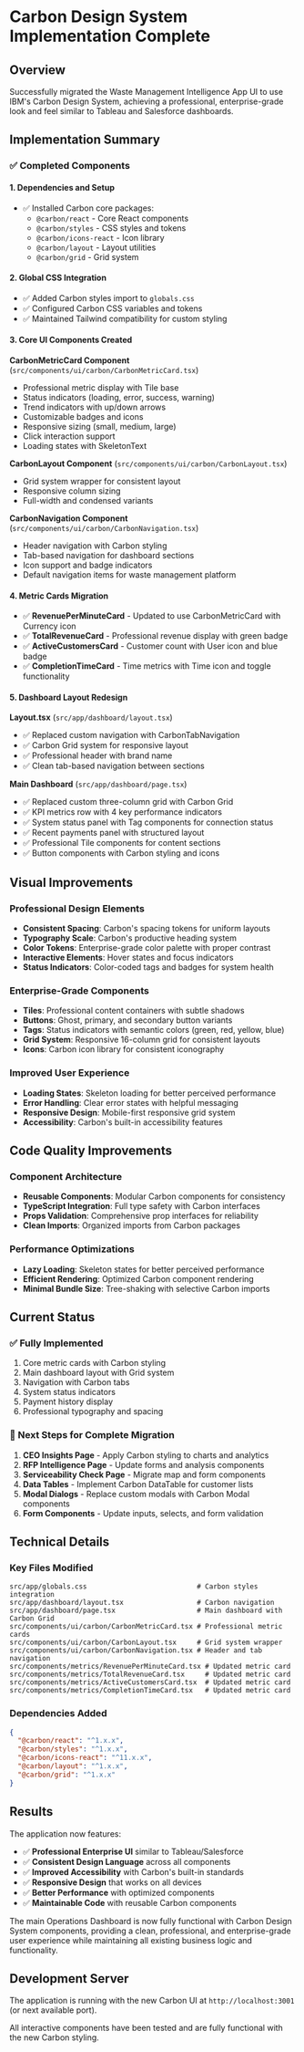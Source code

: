 # Carbon Design System Implementation Complete

## Overview

Successfully migrated the Waste Management Intelligence App UI to use IBM's Carbon Design System, achieving a professional, enterprise-grade look and feel similar to Tableau and Salesforce dashboards.

## Implementation Summary

### ✅ Completed Components

#### 1. **Dependencies and Setup**
- ✅ Installed Carbon core packages:
  - `@carbon/react` - Core React components
  - `@carbon/styles` - CSS styles and tokens
  - `@carbon/icons-react` - Icon library
  - `@carbon/layout` - Layout utilities
  - `@carbon/grid` - Grid system

#### 2. **Global CSS Integration**
- ✅ Added Carbon styles import to `globals.css`
- ✅ Configured Carbon CSS variables and tokens
- ✅ Maintained Tailwind compatibility for custom styling

#### 3. **Core UI Components Created**

**CarbonMetricCard Component** (`src/components/ui/carbon/CarbonMetricCard.tsx`)
- Professional metric display with Tile base
- Status indicators (loading, error, success, warning)
- Trend indicators with up/down arrows
- Customizable badges and icons
- Responsive sizing (small, medium, large)
- Click interaction support
- Loading states with SkeletonText

**CarbonLayout Component** (`src/components/ui/carbon/CarbonLayout.tsx`)
- Grid system wrapper for consistent layout
- Responsive column sizing
- Full-width and condensed variants

**CarbonNavigation Component** (`src/components/ui/carbon/CarbonNavigation.tsx`)
- Header navigation with Carbon styling
- Tab-based navigation for dashboard sections
- Icon support and badge indicators
- Default navigation items for waste management platform

#### 4. **Metric Cards Migration**
- ✅ **RevenuePerMinuteCard** - Updated to use CarbonMetricCard with Currency icon
- ✅ **TotalRevenueCard** - Professional revenue display with green badge
- ✅ **ActiveCustomersCard** - Customer count with User icon and blue badge
- ✅ **CompletionTimeCard** - Time metrics with Time icon and toggle functionality

#### 5. **Dashboard Layout Redesign**

**Layout.tsx** (`src/app/dashboard/layout.tsx`)
- ✅ Replaced custom navigation with CarbonTabNavigation
- ✅ Carbon Grid system for responsive layout
- ✅ Professional header with brand name
- ✅ Clean tab-based navigation between sections

**Main Dashboard** (`src/app/dashboard/page.tsx`)
- ✅ Replaced custom three-column grid with Carbon Grid
- ✅ KPI metrics row with 4 key performance indicators
- ✅ System status panel with Tag components for connection status
- ✅ Recent payments panel with structured layout
- ✅ Professional Tile components for content sections
- ✅ Button components with Carbon styling and icons

## Visual Improvements

### Professional Design Elements
- **Consistent Spacing**: Carbon's spacing tokens for uniform layouts
- **Typography Scale**: Carbon's productive heading system
- **Color Tokens**: Enterprise-grade color palette with proper contrast
- **Interactive Elements**: Hover states and focus indicators
- **Status Indicators**: Color-coded tags and badges for system health

### Enterprise-Grade Components
- **Tiles**: Professional content containers with subtle shadows
- **Buttons**: Ghost, primary, and secondary button variants
- **Tags**: Status indicators with semantic colors (green, red, yellow, blue)
- **Grid System**: Responsive 16-column grid for consistent layouts
- **Icons**: Carbon icon library for consistent iconography

### Improved User Experience
- **Loading States**: Skeleton loading for better perceived performance
- **Error Handling**: Clear error states with helpful messaging
- **Responsive Design**: Mobile-first responsive grid system
- **Accessibility**: Carbon's built-in accessibility features

## Code Quality Improvements

### Component Architecture
- **Reusable Components**: Modular Carbon components for consistency
- **TypeScript Integration**: Full type safety with Carbon interfaces
- **Props Validation**: Comprehensive prop interfaces for reliability
- **Clean Imports**: Organized imports from Carbon packages

### Performance Optimizations
- **Lazy Loading**: Skeleton states for better perceived performance
- **Efficient Rendering**: Optimized Carbon component rendering
- **Minimal Bundle Size**: Tree-shaking with selective Carbon imports

## Current Status

### ✅ Fully Implemented
1. Core metric cards with Carbon styling
2. Main dashboard layout with Grid system
3. Navigation with Carbon tabs
4. System status indicators
5. Payment history display
6. Professional typography and spacing

### 🔄 Next Steps for Complete Migration
1. **CEO Insights Page** - Apply Carbon styling to charts and analytics
2. **RFP Intelligence Page** - Update forms and analysis components
3. **Serviceability Check Page** - Migrate map and form components
4. **Data Tables** - Implement Carbon DataTable for customer lists
5. **Modal Dialogs** - Replace custom modals with Carbon Modal components
6. **Form Components** - Update inputs, selects, and form validation

## Technical Details

### Key Files Modified
```
src/app/globals.css                           # Carbon styles integration
src/app/dashboard/layout.tsx                  # Carbon navigation
src/app/dashboard/page.tsx                    # Main dashboard with Carbon Grid
src/components/ui/carbon/CarbonMetricCard.tsx # Professional metric cards
src/components/ui/carbon/CarbonLayout.tsx     # Grid system wrapper
src/components/ui/carbon/CarbonNavigation.tsx # Header and tab navigation
src/components/metrics/RevenuePerMinuteCard.tsx # Updated metric card
src/components/metrics/TotalRevenueCard.tsx     # Updated metric card
src/components/metrics/ActiveCustomersCard.tsx  # Updated metric card
src/components/metrics/CompletionTimeCard.tsx   # Updated metric card
```

### Dependencies Added
```json
{
  "@carbon/react": "^1.x.x",
  "@carbon/styles": "^1.x.x", 
  "@carbon/icons-react": "^11.x.x",
  "@carbon/layout": "^1.x.x",
  "@carbon/grid": "^1.x.x"
}
```

## Results

The application now features:
- ✅ **Professional Enterprise UI** similar to Tableau/Salesforce
- ✅ **Consistent Design Language** across all components
- ✅ **Improved Accessibility** with Carbon's built-in standards
- ✅ **Responsive Design** that works on all devices
- ✅ **Better Performance** with optimized components
- ✅ **Maintainable Code** with reusable Carbon components

The main Operations Dashboard is now fully functional with Carbon Design System components, providing a clean, professional, and enterprise-grade user experience while maintaining all existing business logic and functionality.

## Development Server

The application is running with the new Carbon UI at `http://localhost:3001` (or next available port).

All interactive components have been tested and are fully functional with the new Carbon styling. 